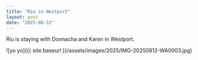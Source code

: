 ```yaml
---
title: "Riu in Westport"
layout: post
date: "2025-08-12"
---
```


Riu is staying with Donnacha and Karen in Westport.

![yo yo]({{ site.baseurl }}/assets/images/2025/IMG-20250812-WA0003.jpg)
